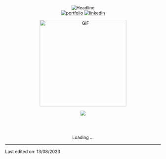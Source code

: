 <div>
    <div align=center>
        <img src="https://readme-typing-svg.herokuapp.com?color=%236FDA44&size=32&center=true&vCenter=true&width=600&height=50&lines=Hi+there+I'm+Zakelfathi+%F0%9F%91%8B;Software+and+Data+Student;Full+stack+developer;Problem+Solver;Freelancer;Data+Enthusiast" alt="Headline" />
    </div>
    <div align=center>
         <a href="http://www.elfathi.me/"><img src="https://img.shields.io/badge/Portfolio-494949?style=flat&logo=portfolio" alt="portfolio" /></a>
        <a href="https://www.linkedin.com/in/zakelfathi/"><img src="https://img.shields.io/badge/LinkedIn-0077b5?style=flat&logo=ll" alt="linkedin" /></a>
    </div>
    <div align=center>
    <p align="center" >
 <img  height="280rem" alt="GIF" src="https://media.tenor.com/GfSX-u7VGM4AAAAC/coding.gif" />
 </p>
<p align="center">
  <img src="https://github-readme-stats.vercel.app/api?username=zakelfathi&theme=tokyonight&count_private=true&include_all_commits=true&hide=stars,prs,issues,contribs" /> 
</p>
        <br>
        <br>
    </div>
    <div align=center>
        <p>Loading ...</p>
    </div>
</div>

------
Last edited on: 13/08/2023
